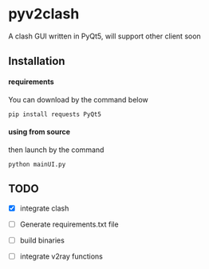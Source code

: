 # pyv2clash
A clash GUI written in PyQt5, will support other client soon
## Installation
#### requirements
You can download by the command below 

```
pip install requests PyQt5 
```
#### using from source

then launch by the command
```
python mainUI.py
```

## TODO

- [x] integrate clash 
- [ ] Generate requirements.txt file
- [ ] build binaries
- [ ] integrate v2ray functions


